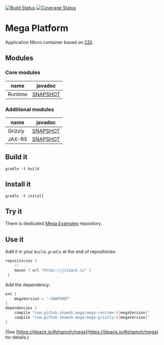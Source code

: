[![Build Status](https://travis-ci.org/shamoh/mega.svg?branch=master)](https://travis-ci.org/shamoh/mega)
[![Coverage Status](https://coveralls.io/repos/shamoh/mega/badge.svg?branch=master&service=github)](https://coveralls.io/github/shamoh/mega?branch=master)

# Mega Platform

Application Micro container based on [CDI](http://www.cdi-spec.org/).


## Modules

### Core modules

| name | javadoc |
|---|---|
| Runtime | [SNAPSHOT](https://jitpack.io/com/github/shamoh/mega/mega-runtime/-SNAPSHOT/javadoc/) |

### Additional modules

| name | javadoc |
|---|---|
| Grizzly | [SNAPSHOT](https://jitpack.io/com/github/shamoh/mega/mega-grizzly/-SNAPSHOT/javadoc/) |
| JAX-RS | [SNAPSHOT](https://jitpack.io/com/github/shamoh/mega/mega-jaxrs/-SNAPSHOT/javadoc/) |


## Build it

```shell
gradle -t build
```


## Install it

```shell
gradle -t install
```


## Try it

There is dedicated [Mega Examples](https://github.com/shamoh/mega-examples) repository.


## Use it

Add it in your `build.gradle` at the end of repositories:

```groovy
repositories {
    // ...
    maven { url "https://jitpack.io" }
 }
```

Add the dependency:

```groovy
ext {
    megaVersion = '-SNAPSHOT'
}
dependencies {
    compile "com.github.shamoh.mega:mega-runtime:${megaVersion}"
    compile "com.github.shamoh.mega:mega-grizzly:${megaVersion}"
}
```

(See [https://jitpack.io/#shamoh/mega](https://jitpack.io/#shamoh/mega) for details.)

